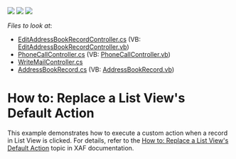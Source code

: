 <!-- default badges list -->
![](https://img.shields.io/endpoint?url=https://codecentral.devexpress.com/api/v1/VersionRange/128592609/12.1.4%2B)
[![](https://img.shields.io/badge/Open_in_DevExpress_Support_Center-FF7200?style=flat-square&logo=DevExpress&logoColor=white)](https://supportcenter.devexpress.com/ticket/details/E3275)
[![](https://img.shields.io/badge/📖_How_to_use_DevExpress_Examples-e9f6fc?style=flat-square)](https://docs.devexpress.com/GeneralInformation/403183)
<!-- default badges end -->
<!-- default file list -->
*Files to look at*:

* [EditAddressBookRecordController.cs](./CS/ReplaceDefaultActionInListView.Module.Win/EditAddressBookRecordController.cs) (VB: [EditAddressBookRecordController.vb](./VB/ReplaceDefaultActionInListView.Module.Win/EditAddressBookRecordController.vb))
* [PhoneCallController.cs](./CS/ReplaceDefaultActionInListView.Module.Win/PhoneCallController.cs) (VB: [PhoneCallController.vb](./VB/ReplaceDefaultActionInListView.Module.Win/PhoneCallController.vb))
* [WriteMailController.cs](./CS/ReplaceDefaultActionInListView.Module.Win/WriteMailController.cs)
* [AddressBookRecord.cs](./CS/ReplaceDefaultActionInListView.Module/AddressBookRecord.cs) (VB: [AddressBookRecord.vb](./VB/ReplaceDefaultActionInListView.Module/AddressBookRecord.vb))
<!-- default file list end -->
# How to: Replace a List View's Default Action


<p>This example demonstrates how to execute a custom action when a record in List View is clicked. For details, refer to the <a href="http://documentation.devexpress.com/#Xaf/CustomDocument2820"><u>How to: Replace a List View's Default Action</u></a> topic in XAF documentation. </p>

<br/>



